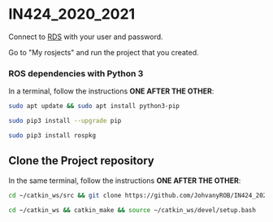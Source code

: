# IN424_2020_2021


Connect to [RDS](https://app.theconstructsim.com/#/) with your user and password.

Go to "My rosjects" and run the project that you created.

### ROS dependencies with Python 3

In a terminal, follow the instructions **ONE AFTER THE OTHER**:
```bash
sudo apt update && sudo apt install python3-pip

sudo pip3 install --upgrade pip

sudo pip3 install rospkg
```

## Clone the Project repository
In the same terminal, follow the instructions **ONE AFTER THE OTHER**:

```bash
cd ~/catkin_ws/src && git clone https://github.com/JohvanyROB/IN424_2020_2021.git

cd ~/catkin_ws && catkin_make && source ~/catkin_ws/devel/setup.bash
```
